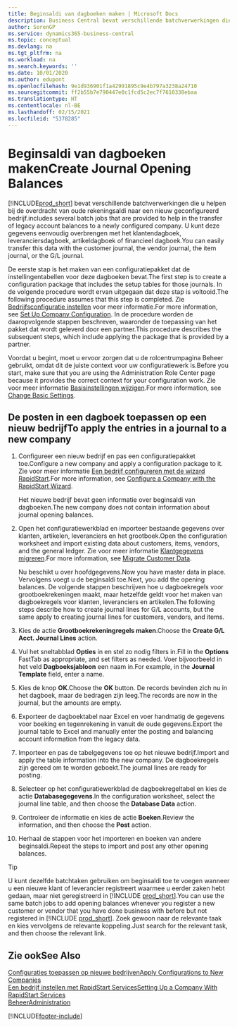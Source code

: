 ```yaml
---
title: Beginsaldi van dagboeken maken | Microsoft Docs
description: Business Central bevat verschillende batchverwerkingen die u helpen bij de overdracht van oude rekeningsaldi naar een nieuw geconfigureerd bedrijf. U kunt deze gegevens gemakkelijk overbrengen met dagboekboekingen.
author: SorenGP
ms.service: dynamics365-business-central
ms.topic: conceptual
ms.devlang: na
ms.tgt_pltfrm: na
ms.workload: na
ms.search.keywords: ''
ms.date: 10/01/2020
ms.author: edupont
ms.openlocfilehash: 9e1d936901f1a42991895c9e4b797a3238a24710
ms.sourcegitcommit: ff2b55b7e790447e0c1fcd5c2ec7f7610338ebaa
ms.translationtype: HT
ms.contentlocale: nl-BE
ms.lasthandoff: 02/15/2021
ms.locfileid: "5378285"
---
```

# <a name="create-journal-opening-balances"></a><span data-ttu-id="08fbf-104">Beginsaldi van dagboeken maken</span><span class="sxs-lookup"><span data-stu-id="08fbf-104">Create Journal Opening Balances</span></span>

[!INCLUDE[prod_short](includes/prod_short.md)] <span data-ttu-id="08fbf-105">bevat verschillende batchverwerkingen die u helpen bij de overdracht van oude rekeningsaldi naar een nieuw geconfigureerd bedrijf.</span><span class="sxs-lookup"><span data-stu-id="08fbf-105">includes several batch jobs that are provided to help in the transfer of legacy account balances to a newly configured company.</span></span> <span data-ttu-id="08fbf-106">U kunt deze gegevens eenvoudig overbrengen met het klantendagboek, leveranciersdagboek, artikeldagboek of financieel dagboek.</span><span class="sxs-lookup"><span data-stu-id="08fbf-106">You can easily transfer this data with the customer journal, the vendor journal, the item journal, or the G/L journal.</span></span>

<span data-ttu-id="08fbf-107">De eerste stap is het maken van een configuratiepakket dat de instellingentabellen voor deze dagboeken bevat.</span><span class="sxs-lookup"><span data-stu-id="08fbf-107">The first step is to create a configuration package that includes the setup tables for those journals.</span></span> <span data-ttu-id="08fbf-108">In de volgende procedure wordt ervan uitgegaan dat deze stap is voltooid.</span><span class="sxs-lookup"><span data-stu-id="08fbf-108">The following procedure assumes that this step is completed.</span></span> <span data-ttu-id="08fbf-109">Zie [Bedrijfsconfiguratie instellen](admin-set-up-company-configuration.md) voor meer informatie.</span><span class="sxs-lookup"><span data-stu-id="08fbf-109">For more information, see [Set Up Company Configuration](admin-set-up-company-configuration.md).</span></span> <span data-ttu-id="08fbf-110">In de procedure worden de daaropvolgende stappen beschreven, waaronder de toepassing van het pakket dat wordt geleverd door een partner.</span><span class="sxs-lookup"><span data-stu-id="08fbf-110">This procedure describes the subsequent steps, which include applying the package that is provided by a partner.</span></span>  

<span data-ttu-id="08fbf-111">Voordat u begint, moet u ervoor zorgen dat u de rolcentrumpagina Beheer gebruikt, omdat dit de juiste context voor uw configuratiewerk is.</span><span class="sxs-lookup"><span data-stu-id="08fbf-111">Before you start, make sure that you are using the Administration Role Center page because it provides the correct context for your configuration work.</span></span> <span data-ttu-id="08fbf-112">Zie voor meer informatie [Basisinstellingen wijzigen](ui-change-basic-settings.md).</span><span class="sxs-lookup"><span data-stu-id="08fbf-112">For more information, see [Change Basic Settings](ui-change-basic-settings.md).</span></span>

## <a name="to-apply-the-entries-in-a-journal-to-a-new-company"></a><span data-ttu-id="08fbf-113">De posten in een dagboek toepassen op een nieuw bedrijf</span><span class="sxs-lookup"><span data-stu-id="08fbf-113">To apply the entries in a journal to a new company</span></span>

1. <span data-ttu-id="08fbf-114">Configureer een nieuw bedrijf en pas een configuratiepakket toe.</span><span class="sxs-lookup"><span data-stu-id="08fbf-114">Configure a new company and apply a configuration package to it.</span></span> <span data-ttu-id="08fbf-115">Zie voor meer informatie [Een bedrijf configureren met de wizard RapidStart](admin-how-to-configure-a-company-with-the-rapidstart-wizard.md).</span><span class="sxs-lookup"><span data-stu-id="08fbf-115">For more information, see [Configure a Company with the RapidStart Wizard](admin-how-to-configure-a-company-with-the-rapidstart-wizard.md).</span></span>  

    <span data-ttu-id="08fbf-116">Het nieuwe bedrijf bevat geen informatie over beginsaldi van dagboeken.</span><span class="sxs-lookup"><span data-stu-id="08fbf-116">The new company does not contain information about journal opening balances.</span></span>  

2. <span data-ttu-id="08fbf-117">Open het configuratiewerkblad en importeer bestaande gegevens over klanten, artikelen, leveranciers en het grootboek.</span><span class="sxs-lookup"><span data-stu-id="08fbf-117">Open the configuration worksheet and import existing data about customers, items, vendors, and the general ledger.</span></span> <span data-ttu-id="08fbf-118">Zie voor meer informatie [Klantgegevens migreren](admin-migrate-customer-data.md).</span><span class="sxs-lookup"><span data-stu-id="08fbf-118">For more information, see [Migrate Customer Data](admin-migrate-customer-data.md).</span></span>  

    <span data-ttu-id="08fbf-119">Nu beschikt u over hoofdgegevens.</span><span class="sxs-lookup"><span data-stu-id="08fbf-119">Now you have master data in place.</span></span> <span data-ttu-id="08fbf-120">Vervolgens voegt u de beginsaldi toe.</span><span class="sxs-lookup"><span data-stu-id="08fbf-120">Next, you add the opening balances.</span></span> <span data-ttu-id="08fbf-121">De volgende stappen beschrijven hoe u dagboekregels voor grootboekrekeningen maakt, maar hetzelfde geldt voor het maken van dagboekregels voor klanten, leveranciers en artikelen.</span><span class="sxs-lookup"><span data-stu-id="08fbf-121">The following steps describe how to create journal lines for G/L accounts, but the same apply to creating journal lines for customers, vendors, and items.</span></span>  
3. <span data-ttu-id="08fbf-122">Kies de actie **Grootboekrekeningregels maken**.</span><span class="sxs-lookup"><span data-stu-id="08fbf-122">Choose the **Create G/L Acct. Journal Lines** action.</span></span>  
4. <span data-ttu-id="08fbf-123">Vul het sneltabblad **Opties** in en stel zo nodig filters in.</span><span class="sxs-lookup"><span data-stu-id="08fbf-123">Fill in the **Options** FastTab as appropriate, and set filters as needed.</span></span> <span data-ttu-id="08fbf-124">Voer bijvoorbeeld in het veld **Dagboeksjabloon** een naam in.</span><span class="sxs-lookup"><span data-stu-id="08fbf-124">For example, in the **Journal Template** field, enter a name.</span></span>  
5. <span data-ttu-id="08fbf-125">Kies de knop **OK**.</span><span class="sxs-lookup"><span data-stu-id="08fbf-125">Choose the **OK** button.</span></span> <span data-ttu-id="08fbf-126">De records bevinden zich nu in het dagboek, maar de bedragen zijn leeg.</span><span class="sxs-lookup"><span data-stu-id="08fbf-126">The records are now in the journal, but the amounts are empty.</span></span>  
6. <span data-ttu-id="08fbf-127">Exporteer de dagboektabel naar Excel en voer handmatig de gegevens voor boeking en tegenrekening in vanuit de oude gegevens.</span><span class="sxs-lookup"><span data-stu-id="08fbf-127">Export the journal table to Excel and manually enter the posting and balancing account information from the legacy data.</span></span>
7. <span data-ttu-id="08fbf-128">Importeer en pas de tabelgegevens toe op het nieuwe bedrijf.</span><span class="sxs-lookup"><span data-stu-id="08fbf-128">Import and apply the table information into the new company.</span></span> <span data-ttu-id="08fbf-129">De dagboekregels zijn gereed om te worden geboekt.</span><span class="sxs-lookup"><span data-stu-id="08fbf-129">The journal lines are ready for posting.</span></span>  
8. <span data-ttu-id="08fbf-130">Selecteer op het configuratiewerkblad de dagboekregeltabel en kies de actie **Databasegegevens**.</span><span class="sxs-lookup"><span data-stu-id="08fbf-130">In the configuration worksheet, select the journal line table, and then choose the **Database Data** action.</span></span>  
9. <span data-ttu-id="08fbf-131">Controleer de informatie en kies de actie **Boeken**.</span><span class="sxs-lookup"><span data-stu-id="08fbf-131">Review the information, and then choose the **Post** action.</span></span>  
10. <span data-ttu-id="08fbf-132">Herhaal de stappen voor het importeren en boeken van andere beginsaldi.</span><span class="sxs-lookup"><span data-stu-id="08fbf-132">Repeat the steps to import and post any other opening balances.</span></span>  

> [!TIP]
> <span data-ttu-id="08fbf-133">U kunt dezelfde batchtaken gebruiken om beginsaldi toe te voegen wanneer u een nieuwe klant of leverancier registreert waarmee u eerder zaken hebt gedaan, maar niet geregistreerd in [!INCLUDE [prod_short](includes/prod_short.md)].</span><span class="sxs-lookup"><span data-stu-id="08fbf-133">You can use the same batch jobs to add opening balances whenever you register a new customer or vendor that you have done business with before but not registered in [!INCLUDE [prod_short](includes/prod_short.md)].</span></span> <span data-ttu-id="08fbf-134">Zoek gewoon naar de relevante taak en kies vervolgens de relevante koppeling.</span><span class="sxs-lookup"><span data-stu-id="08fbf-134">Just search for the relevant task, and then choose the relevant link.</span></span>

## <a name="see-also"></a><span data-ttu-id="08fbf-135">Zie ook</span><span class="sxs-lookup"><span data-stu-id="08fbf-135">See Also</span></span>

[<span data-ttu-id="08fbf-136">Configuraties toepassen op nieuwe bedrijven</span><span class="sxs-lookup"><span data-stu-id="08fbf-136">Apply Configurations to New Companies</span></span>](admin-apply-configuration-to-new-companies.md)  
[<span data-ttu-id="08fbf-137">Een bedrijf instellen met RapidStart Services</span><span class="sxs-lookup"><span data-stu-id="08fbf-137">Setting Up a Company With RapidStart Services</span></span>](admin-set-up-a-company-with-rapidstart.md)  
[<span data-ttu-id="08fbf-138">Beheer</span><span class="sxs-lookup"><span data-stu-id="08fbf-138">Administration</span></span>](admin-setup-and-administration.md)  


[!INCLUDE[footer-include](includes/footer-banner.md)]